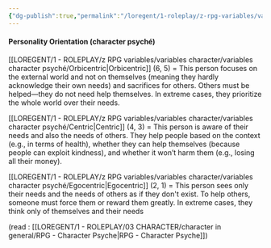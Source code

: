 ```yaml
---
{"dg-publish":true,"permalink":"/loregent/1-roleplay/z-rpg-variables/variables-character/variables-character-psyche/personality-orientation/"}
---
```


#### Personality Orientation (character psyché)

[[LOREGENT/1 - ROLEPLAY/z RPG variables/variables character/variables character psyché/Orbicentric\|Orbicentric]] (6, 5) = This person focuses on the external world and not on themselves (meaning they hardly acknowledge their own needs) and sacrifices for others. Others must be helped—they do not need help themselves. In extreme cases, they prioritize the whole world over their needs.

[[LOREGENT/1 - ROLEPLAY/z RPG variables/variables character/variables character psyché/Centric\|Centric]] (4, 3) = This person is aware of their needs and also the needs of others. They help people based on the context (e.g., in terms of health), whether they can help themselves (because people can exploit kindness), and whether it won’t harm them (e.g., losing all their money).

[[LOREGENT/1 - ROLEPLAY/z RPG variables/variables character/variables character psyché/Egocentric\|Egocentric]] (2, 1) = This person sees only their needs and the needs of others as if they don't exist. To help others, someone must force them or reward them greatly. In extreme cases, they think only of themselves and their needs

(read : [[LOREGENT/1 - ROLEPLAY/03 CHARACTER/character in general/RPG - Character Psyche\|RPG - Character Psyche]])
